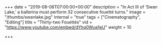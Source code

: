 +++
date = "2019-08-06T07:00:00+00:00"
description = "In Act III of ‘Swan Lake,’ a ballerina must perform 32 consecutive fouetté turns."
image = "/thumbs/swanlake.jpg"
internal = "true"
tags = ["Cinematography", "Editing"]
title = "Thirty-two Fouettés"
vid = "https://www.youtube.com/embed/dYhq0Wue1eU"
weight = 10

+++

